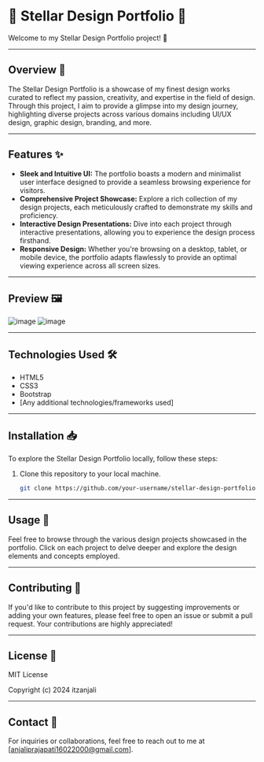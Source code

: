 # 🌟 Stellar Design Portfolio 🎨

Welcome to my Stellar Design Portfolio project! 🚀

---

## Overview 🌈

The Stellar Design Portfolio is a showcase of my finest design works curated to reflect my passion, creativity, and expertise in the field of design. Through this project, I aim to provide a glimpse into my design journey, highlighting diverse projects across various domains including UI/UX design, graphic design, branding, and more.

---

## Features ✨

- **Sleek and Intuitive UI:** The portfolio boasts a modern and minimalist user interface designed to provide a seamless browsing experience for visitors.
- **Comprehensive Project Showcase:** Explore a rich collection of my design projects, each meticulously crafted to demonstrate my skills and proficiency.
- **Interactive Design Presentations:** Dive into each project through interactive presentations, allowing you to experience the design process firsthand.
- **Responsive Design:** Whether you're browsing on a desktop, tablet, or mobile device, the portfolio adapts flawlessly to provide an optimal viewing experience across all screen sizes.

---

## Preview 🖼️

![image](https://github.com/itzanjali/Stellar-design-Portfolio/assets/130127087/3a4585d1-3a8e-4092-95f8-0dd4aec4d5a6)
![image](https://github.com/itzanjali/Stellar-design-Portfolio/assets/130127087/eef84e65-fa78-4751-bfbd-b5e2b42a5d2b)




---

## Technologies Used 🛠️

- HTML5
- CSS3
- Bootstrap
- [Any additional technologies/frameworks used]

---

## Installation 📥

To explore the Stellar Design Portfolio locally, follow these steps:

1. Clone this repository to your local machine.
   ```bash
   git clone https://github.com/your-username/stellar-design-portfolio.git
--- 

## Usage 🚀
Feel free to browse through the various design projects showcased in the portfolio. Click on each project to delve deeper and explore the design elements and concepts employed.

---

## Contributing 🤝
If you'd like to contribute to this project by suggesting improvements or adding your own features, please feel free to open an issue or submit a pull request. Your contributions are highly appreciated!

---
## License 📄
MIT License

Copyright (c) 2024 itzanjali

---
## Contact 📧
For inquiries or collaborations, feel free to reach out to me at [anjaliprajapati16022000@gmail.com].
